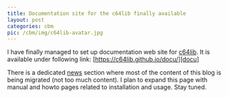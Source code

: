 ```yaml
---
title: Documentation site for the c64lib finally available
layout: post
categories: cbm
pic: /cbm/img/c64lib-avatar.jpg
---
```

I have finally managed to set up documentation web site for [c64lib]. It is available under
following link: [https://c64lib.github.io/docu/][docu]

There is a dedicated [news] section where most of the content of this blog is being migrated
(not too much content). I plan to expand this page with manual and howto pages related to
installation and usage. Stay tuned.

[docu]: https://c64lib.github.io/docu/
[news]: https://c64lib.github.io/docu/news/
[c64lib]: https://github.com/c64lib
